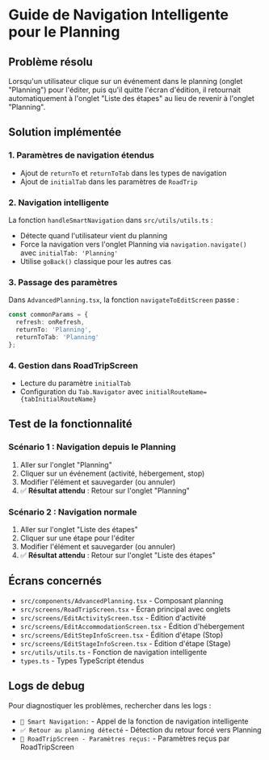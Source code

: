 # Guide de Navigation Intelligente pour le Planning

## Problème résolu
Lorsqu'un utilisateur clique sur un événement dans le planning (onglet "Planning") pour l'éditer, puis qu'il quitte l'écran d'édition, il retournait automatiquement à l'onglet "Liste des étapes" au lieu de revenir à l'onglet "Planning".

## Solution implémentée

### 1. Paramètres de navigation étendus
- Ajout de `returnTo` et `returnToTab` dans les types de navigation
- Ajout de `initialTab` dans les paramètres de `RoadTrip`

### 2. Navigation intelligente
La fonction `handleSmartNavigation` dans `src/utils/utils.ts` :
- Détecte quand l'utilisateur vient du planning
- Force la navigation vers l'onglet Planning via `navigation.navigate()` avec `initialTab: 'Planning'`
- Utilise `goBack()` classique pour les autres cas

### 3. Passage des paramètres
Dans `AdvancedPlanning.tsx`, la fonction `navigateToEditScreen` passe :
```typescript
const commonParams = {
  refresh: onRefresh,
  returnTo: 'Planning',
  returnToTab: 'Planning'
};
```

### 4. Gestion dans RoadTripScreen
- Lecture du paramètre `initialTab` 
- Configuration du `Tab.Navigator` avec `initialRouteName={tabInitialRouteName}`

## Test de la fonctionnalité

### Scénario 1 : Navigation depuis le Planning
1. Aller sur l'onglet "Planning"
2. Cliquer sur un événement (activité, hébergement, stop)
3. Modifier l'élément et sauvegarder (ou annuler)
4. ✅ **Résultat attendu** : Retour sur l'onglet "Planning"

### Scénario 2 : Navigation normale
1. Aller sur l'onglet "Liste des étapes" 
2. Cliquer sur une étape pour l'éditer
3. Modifier l'élément et sauvegarder (ou annuler)
4. ✅ **Résultat attendu** : Retour sur l'onglet "Liste des étapes"

## Écrans concernés
- `src/components/AdvancedPlanning.tsx` - Composant planning
- `src/screens/RoadTripScreen.tsx` - Écran principal avec onglets
- `src/screens/EditActivityScreen.tsx` - Édition d'activité
- `src/screens/EditAccommodationScreen.tsx` - Édition d'hébergement  
- `src/screens/EditStepInfoScreen.tsx` - Édition d'étape (Stop)
- `src/screens/EditStageInfoScreen.tsx` - Édition d'étape (Stage)
- `src/utils/utils.ts` - Fonction de navigation intelligente
- `types.ts` - Types TypeScript étendus

## Logs de debug
Pour diagnostiquer les problèmes, rechercher dans les logs :
- `🔄 Smart Navigation:` - Appel de la fonction de navigation intelligente
- `✅ Retour au planning détecté` - Détection du retour forcé vers Planning
- `🔄 RoadTripScreen - Paramètres reçus:` - Paramètres reçus par RoadTripScreen
